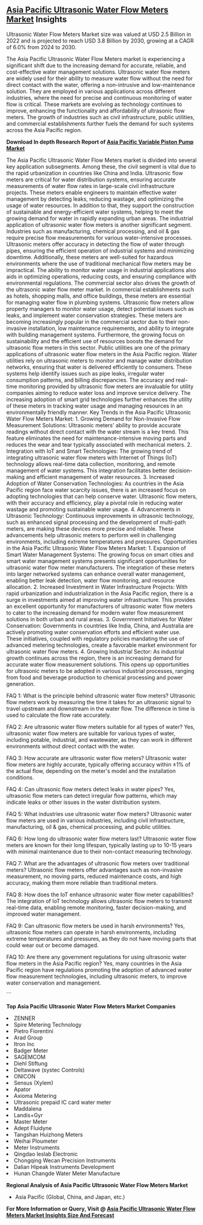 <h2><a href="https://www.verifiedmarketreports.com/download-sample/?rid=243452&amp;utm_source=Github-Feb&amp;utm_medium=219" target="_blank">Asia Pacific Ultrasonic Water Flow Meters Market</a> Insights</h2><p>Ultrasonic Water Flow Meters Market size was valued at USD 2.5 Billion in 2022 and is projected to reach USD 3.8 Billion by 2030, growing at a CAGR of 6.0% from 2024 to 2030.</p><p><p>The Asia Pacific Ultrasonic Water Flow Meters market is experiencing a significant shift due to the increasing demand for accurate, reliable, and cost-effective water management solutions. Ultrasonic water flow meters are widely used for their ability to measure water flow without the need for direct contact with the water, offering a non-intrusive and low-maintenance solution. They are employed in various applications across different industries, where the need for precise and continuous monitoring of water flow is critical. These markets are evolving as technology continues to improve, enhancing the functionality and affordability of ultrasonic flow meters. The growth of industries such as civil infrastructure, public utilities, and commercial establishments further fuels the demand for such systems across the Asia Pacific region. <p><strong>Download In depth Research Report of <a href="https://www.verifiedmarketreports.com/download-sample/?rid=236118&amp;utm_source=Pulse-Dec&amp;utm_medium=219" target="_blank">Asia Pacific Variable Piston Pump Market</a></strong></p></p> <p>The Asia Pacific Ultrasonic Water Flow Meters market is divided into several key application subsegments. Among these, the civil segment is vital due to the rapid urbanization in countries like China and India. Ultrasonic flow meters are critical for water distribution systems, ensuring accurate measurements of water flow rates in large-scale civil infrastructure projects. These meters enable engineers to maintain effective water management by detecting leaks, reducing wastage, and optimizing the usage of water resources. In addition to that, they support the construction of sustainable and energy-efficient water systems, helping to meet the growing demand for water in rapidly expanding urban areas. The industrial application of ultrasonic water flow meters is another significant segment. Industries such as manufacturing, chemical processing, and oil & gas require precise flow measurements for various water-intensive processes. Ultrasonic meters offer accuracy in detecting the flow of water through pipes, ensuring the efficient operation of industrial systems and minimizing downtime. Additionally, these meters are well-suited for hazardous environments where the use of traditional mechanical flow meters may be impractical. The ability to monitor water usage in industrial applications also aids in optimizing operations, reducing costs, and ensuring compliance with environmental regulations. The commercial sector also drives the growth of the ultrasonic water flow meter market. In commercial establishments such as hotels, shopping malls, and office buildings, these meters are essential for managing water flow in plumbing systems. Ultrasonic flow meters allow property managers to monitor water usage, detect potential issues such as leaks, and implement water conservation strategies. These meters are becoming increasingly popular in the commercial sector due to their non-invasive installation, low maintenance requirements, and ability to integrate with building management systems. Furthermore, the growing focus on sustainability and the efficient use of resources boosts the demand for ultrasonic flow meters in this sector. Public utilities are one of the primary applications of ultrasonic water flow meters in the Asia Pacific region. Water utilities rely on ultrasonic meters to monitor and manage water distribution networks, ensuring that water is delivered efficiently to consumers. These systems help identify issues such as pipe leaks, irregular water consumption patterns, and billing discrepancies. The accuracy and real-time monitoring provided by ultrasonic flow meters are invaluable for utility companies aiming to reduce water loss and improve service delivery. The increasing adoption of smart grid technologies further enhances the utility of these meters in tracking water usage and managing resources in an environmentally friendly manner. Key Trends in the Asia Pacific Ultrasonic Water Flow Meters Market: 1. Growing Demand for Non-Invasive Flow Measurement Solutions: Ultrasonic meters' ability to provide accurate readings without direct contact with the water stream is a key trend. This feature eliminates the need for maintenance-intensive moving parts and reduces the wear and tear typically associated with mechanical meters. 2. Integration with IoT and Smart Technologies: The growing trend of integrating ultrasonic water flow meters with Internet of Things (IoT) technology allows real-time data collection, monitoring, and remote management of water systems. This integration facilitates better decision-making and efficient management of water resources. 3. Increased Adoption of Water Conservation Technologies: As countries in the Asia Pacific region face water scarcity issues, there is an increased focus on adopting technologies that can help conserve water. Ultrasonic flow meters, with their accuracy and efficiency, play a pivotal role in reducing water wastage and promoting sustainable water usage. 4. Advancements in Ultrasonic Technology: Continuous improvements in ultrasonic technology, such as enhanced signal processing and the development of multi-path meters, are making these devices more precise and reliable. These advancements help ultrasonic meters to perform well in challenging environments, including extreme temperatures and pressures. Opportunities in the Asia Pacific Ultrasonic Water Flow Meters Market: 1. Expansion of Smart Water Management Systems: The growing focus on smart cities and smart water management systems presents significant opportunities for ultrasonic water flow meter manufacturers. The integration of these meters into larger networked systems can enhance overall water management, enabling better leak detection, water flow monitoring, and resource allocation. 2. Increased Investment in Water Infrastructure Projects: With rapid urbanization and industrialization in the Asia Pacific region, there is a surge in investments aimed at improving water infrastructure. This provides an excellent opportunity for manufacturers of ultrasonic water flow meters to cater to the increasing demand for modern water flow measurement solutions in both urban and rural areas. 3. Government Initiatives for Water Conservation: Governments in countries like India, China, and Australia are actively promoting water conservation efforts and efficient water use. These initiatives, coupled with regulatory policies mandating the use of advanced metering technologies, create a favorable market environment for ultrasonic water flow meters. 4. Growing Industrial Sector: As industrial growth continues across the region, there is an increasing demand for accurate water flow measurement solutions. This opens up opportunities for ultrasonic meters to be adopted in various industrial processes, ranging from food and beverage production to chemical processing and power generation. <p>FAQ 1: What is the principle behind ultrasonic water flow meters? Ultrasonic flow meters work by measuring the time it takes for an ultrasonic signal to travel upstream and downstream in the water flow. The difference in time is used to calculate the flow rate accurately.</p> <p>FAQ 2: Are ultrasonic water flow meters suitable for all types of water? Yes, ultrasonic water flow meters are suitable for various types of water, including potable, industrial, and wastewater, as they can work in different environments without direct contact with the water.</p> <p>FAQ 3: How accurate are ultrasonic water flow meters? Ultrasonic water flow meters are highly accurate, typically offering accuracy within ±1% of the actual flow, depending on the meter's model and the installation conditions.</p> <p>FAQ 4: Can ultrasonic flow meters detect leaks in water pipes? Yes, ultrasonic flow meters can detect irregular flow patterns, which may indicate leaks or other issues in the water distribution system.</p> <p>FAQ 5: What industries use ultrasonic water flow meters? Ultrasonic water flow meters are used in various industries, including civil infrastructure, manufacturing, oil & gas, chemical processing, and public utilities.</p> <p>FAQ 6: How long do ultrasonic water flow meters last? Ultrasonic water flow meters are known for their long lifespan, typically lasting up to 10-15 years with minimal maintenance due to their non-contact measuring technology.</p> <p>FAQ 7: What are the advantages of ultrasonic flow meters over traditional meters? Ultrasonic flow meters offer advantages such as non-invasive measurement, no moving parts, reduced maintenance costs, and high accuracy, making them more reliable than traditional meters.</p> <p>FAQ 8: How does the IoT enhance ultrasonic water flow meter capabilities? The integration of IoT technology allows ultrasonic flow meters to transmit real-time data, enabling remote monitoring, faster decision-making, and improved water management.</p> <p>FAQ 9: Can ultrasonic flow meters be used in harsh environments? Yes, ultrasonic flow meters can operate in harsh environments, including extreme temperatures and pressures, as they do not have moving parts that could wear out or become damaged.</p> <p>FAQ 10: Are there any government regulations for using ultrasonic water flow meters in the Asia Pacific region? Yes, many countries in the Asia Pacific region have regulations promoting the adoption of advanced water flow measurement technologies, including ultrasonic meters, to improve water conservation and management.</p> ```</p><p><strong>Top Asia Pacific Ultrasonic Water Flow Meters Market Companies</strong></p><div data-test-id=""><p><li>ZENNER</li><li> Spire Metering Technology</li><li> Pietro Fiorentini</li><li> Arad Group</li><li> Itron Inc</li><li> Badger Meter</li><li> SAGEMCOM</li><li> Diehl Stiftung</li><li> Deltawave (systec Controls)</li><li> ONICON</li><li> Sensus (Xylem)</li><li> Apator</li><li> Axioma Metering</li><li> Ultrasonic prepaid IC card water meter</li><li> Maddalena</li><li> Landis+Gyr</li><li> Master Meter</li><li> Adept Fluidyne</li><li> Tangshan Huizhong Meters</li><li> Weihai Ploumeter</li><li> Meter Instruments</li><li> Qingdao Ieslab Electronic</li><li> Chongqing Wecan Precision Instruments</li><li> Dalian Hipeak Instruments Development</li><li> Hunan Changde Water Meter Manufacture</li></p><div><strong>Regional Analysis of&nbsp;Asia Pacific Ultrasonic Water Flow Meters Market</strong></div><ul><li dir="ltr"><p dir="ltr">Asia Pacific (Global, China, and Japan, etc.)</p></li></ul><p><strong>For More Information or Query, Visit @&nbsp;</strong><strong><a href="https://www.verifiedmarketreports.com/product/ultrasonic-water-flow-meters-market/?utm_source=Github-Feb&amp;utm_medium=219" target="_blank">Asia Pacific Ultrasonic Water Flow Meters Market Insights Size And Forecast</a></strong></p></div><h2>&nbsp;</h2><div data-test-id="">&nbsp;</div>
